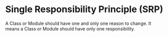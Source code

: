 # Single Responsibility Principle (SRP)

A Class or Module should have one and only one reason to change. It means a Class or Module should have only one responsibility.
